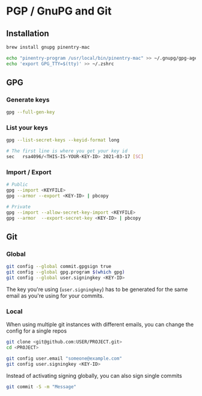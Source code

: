 # PGP / GnuPG and Git

## Installation

```bash
brew install gnupg pinentry-mac
```

```bash
echo "pinentry-program /usr/local/bin/pinentry-mac" >> ~/.gnupg/gpg-agent.conf
echo 'export GPG_TTY=$(tty)' >> ~/.zshrc
```

## GPG

### Generate keys

```bash
gpg --full-gen-key
```

### List your keys

```bash
gpg --list-secret-keys --keyid-format long

# The first line is where you get your key id
sec   rsa4096/<THIS-IS-YOUR-KEY-ID> 2021-03-17 [SC]
```

### Import / Export

```bash
# Public
gpg --import <KEYFILE>
gpg --armor --export <KEY-ID> | pbcopy

# Private
gpg --import --allow-secret-key-import <KEYFILE>
gpg --armor  --export-secret-key <KEY-ID> | pbcopy
```

## Git

### Global

```bash
git config --global commit.gpgsign true
git config --global gpg.program $(which gpg)
git config --global user.signingkey <KEY-ID>
```

The key you're using (`user.signingkey`) has to be generated for the same email
as you're using for your commits.

### Local

When using multiple git instances with different emails, you can change the
config for a single repos

```bash
git clone <git@github.com:USER/PROJECT.git>
cd <PROJECT>

git config user.email "someone@example.com"
git config user.signingkey <KEY-ID>
```

Instead of activating signing globally, you can also sign single commits

```bash
git commit -S -m "Message"
```
